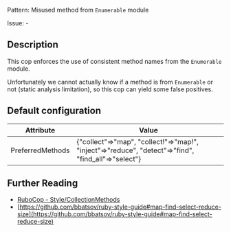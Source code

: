 Pattern: Misused method from `Enumerable` module

Issue: -

## Description

This cop enforces the use of consistent method names from the `Enumerable` module.

Unfortunately we cannot actually know if a method is from
`Enumerable` or not (static analysis limitation), so this cop
can yield some false positives.

## Default configuration

Attribute | Value
--- | ---
PreferredMethods | {"collect"=>"map", "collect!"=>"map!", "inject"=>"reduce", "detect"=>"find", "find_all"=>"select"}

## Further Reading

* [RuboCop - Style/CollectionMethods](https://rubocop.readthedocs.io/en/latest/cops_style/#stylecollectionmethods)
* [https://github.com/bbatsov/ruby-style-guide#map-find-select-reduce-size](https://github.com/bbatsov/ruby-style-guide#map-find-select-reduce-size)
